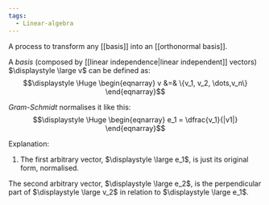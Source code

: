 ```yaml
---
tags:
  - Linear-algebra
---
```

A process to transform any [[basis]] into an [[orthonormal basis]].

A *basis* (composed by [[linear independence|linear independent]] vectors) $\displaystyle \large v$ can be defined as:
$$\displaystyle \Huge \begin{eqnarray} 
v &=& \{v_1, v_2, \dots,v_n\}
\end{eqnarray}$$

*Gram-Schmidt* normalises it like this:
$$\displaystyle \Huge \begin{eqnarray} 
e_1 = \dfrac{v_1}{|v1|}
\end{eqnarray}$$

Explanation:

1. The first arbitrary vector, $\displaystyle \large e_1$, is just its original form, normalised.

The second arbitrary vector, $\displaystyle \large e_2$, is the perpendicular part of $\displaystyle \large v_2$ in relation to $\displaystyle \large e_1$.



